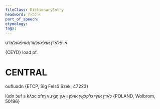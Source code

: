 ```yaml
---
fileClass: DictionaryEntry
headword: אויפֿלאָדן
part_of_speech: 
etymology: 
tags: 
---
```

אויפֿלאָדן
אויפֿגעלאָדן/אויפֿגעלאָדט

{CEYD}
load pf. 

CENTRAL
========

oufluədn {ETCP, Sîg Felső Szek, 47223}

lùdn ɔ́uf s kʎɔc ɔfɱ vuˑgŋ לאָדן אויף ס'קלאָץ אויפֿן וואָגן {POLAND, Wolbrom, 50196}
